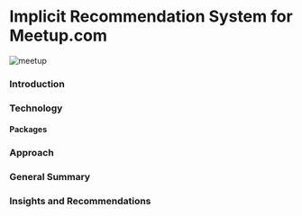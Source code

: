 # Implicit Recommendation System for Meetup.com 
![meetup](https://user-images.githubusercontent.com/44115595/72675526-0ccde600-3a4b-11ea-990f-7689736ddc16.PNG)

### Introduction

### Technology
#### Packages

### Approach

### General Summary

### Insights and Recommendations
